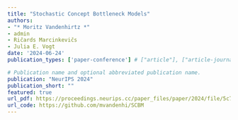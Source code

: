 ```yaml
---
title: "Stochastic Concept Bottleneck Models"
authors:
- "* Moritz Vandenhirtz *"
- admin
- Ričards Marcinkevičs
- Julia E. Vogt
date: '2024-06-24'
publication_types: ['paper-conference'] # ["article"], ["article-journal"] or ['paper-conference']

# Publication name and optional abbreviated publication name.
publication: "NeurIPS 2024"
publication_short: ""
featured: true
url_pdf: https://proceedings.neurips.cc/paper_files/paper/2024/file/5c7894ac8788555f1cecf536f1e0fd35-Paper-Conference.pdf
url_code: https://github.com/mvandenhi/SCBM
---
```

